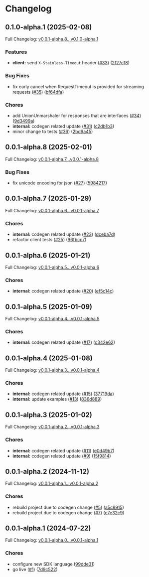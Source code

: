 # Changelog

## 0.1.0-alpha.1 (2025-02-08)

Full Changelog: [v0.0.1-alpha.8...v0.1.0-alpha.1](https://github.com/brennoo/findcep-go/compare/v0.0.1-alpha.8...v0.1.0-alpha.1)

### Features

* **client:** send `X-Stainless-Timeout` header ([#33](https://github.com/brennoo/findcep-go/issues/33)) ([2f27c18](https://github.com/brennoo/findcep-go/commit/2f27c18816e67e73e8518061398d886460a19017))


### Bug Fixes

* fix early cancel when RequestTimeout is provided for streaming requests ([#35](https://github.com/brennoo/findcep-go/issues/35)) ([bf64dfa](https://github.com/brennoo/findcep-go/commit/bf64dfa5c7f92cca9e2084c615059722c08d57e1))


### Chores

* add UnionUnmarshaler for responses that are interfaces ([#34](https://github.com/brennoo/findcep-go/issues/34)) ([9d3499a](https://github.com/brennoo/findcep-go/commit/9d3499a9eb773b77d75d5f71d46e3f5353e13b82))
* **internal:** codegen related update ([#31](https://github.com/brennoo/findcep-go/issues/31)) ([c2db1b3](https://github.com/brennoo/findcep-go/commit/c2db1b38ea244d9c6b08f92ed3ed5e9a953982fe))
* minor change to tests ([#36](https://github.com/brennoo/findcep-go/issues/36)) ([2bd9a45](https://github.com/brennoo/findcep-go/commit/2bd9a45d65f90938751cd2ca21ef0c05b2cb0a6a))

## 0.0.1-alpha.8 (2025-02-01)

Full Changelog: [v0.0.1-alpha.7...v0.0.1-alpha.8](https://github.com/brennoo/findcep-go/compare/v0.0.1-alpha.7...v0.0.1-alpha.8)

### Bug Fixes

* fix unicode encoding for json ([#27](https://github.com/brennoo/findcep-go/issues/27)) ([5984217](https://github.com/brennoo/findcep-go/commit/5984217380f2b02f3ceeaddb8a0d329b29822265))

## 0.0.1-alpha.7 (2025-01-29)

Full Changelog: [v0.0.1-alpha.6...v0.0.1-alpha.7](https://github.com/brennoo/findcep-go/compare/v0.0.1-alpha.6...v0.0.1-alpha.7)

### Chores

* **internal:** codegen related update ([#23](https://github.com/brennoo/findcep-go/issues/23)) ([dceba7d](https://github.com/brennoo/findcep-go/commit/dceba7dfe8b50729e0df7c83d1ca241d28c7dd9d))
* refactor client tests ([#25](https://github.com/brennoo/findcep-go/issues/25)) ([96fbcc7](https://github.com/brennoo/findcep-go/commit/96fbcc77b9d305d1dbd12930b27730021b4ab917))

## 0.0.1-alpha.6 (2025-01-21)

Full Changelog: [v0.0.1-alpha.5...v0.0.1-alpha.6](https://github.com/brennoo/findcep-go/compare/v0.0.1-alpha.5...v0.0.1-alpha.6)

### Chores

* **internal:** codegen related update ([#20](https://github.com/brennoo/findcep-go/issues/20)) ([ef5c14c](https://github.com/brennoo/findcep-go/commit/ef5c14ce644d5b5d70fec33db8d0200d9bbb57c6))

## 0.0.1-alpha.5 (2025-01-09)

Full Changelog: [v0.0.1-alpha.4...v0.0.1-alpha.5](https://github.com/brennoo/findcep-go/compare/v0.0.1-alpha.4...v0.0.1-alpha.5)

### Chores

* **internal:** codegen related update ([#17](https://github.com/brennoo/findcep-go/issues/17)) ([c342e62](https://github.com/brennoo/findcep-go/commit/c342e62830135590ffa42c846e6e142b2fa69bc3))

## 0.0.1-alpha.4 (2025-01-08)

Full Changelog: [v0.0.1-alpha.3...v0.0.1-alpha.4](https://github.com/brennoo/findcep-go/compare/v0.0.1-alpha.3...v0.0.1-alpha.4)

### Chores

* **internal:** codegen related update ([#15](https://github.com/brennoo/findcep-go/issues/15)) ([37719da](https://github.com/brennoo/findcep-go/commit/37719da1417436155e58cbca54509e78a2f22a14))
* **internal:** update examples ([#13](https://github.com/brennoo/findcep-go/issues/13)) ([836d889](https://github.com/brennoo/findcep-go/commit/836d88961b03698dc066e28a81efe4bfeaf07ebf))

## 0.0.1-alpha.3 (2025-01-02)

Full Changelog: [v0.0.1-alpha.2...v0.0.1-alpha.3](https://github.com/brennoo/findcep-go/compare/v0.0.1-alpha.2...v0.0.1-alpha.3)

### Chores

* **internal:** codegen related update ([#11](https://github.com/brennoo/findcep-go/issues/11)) ([e0d49b7](https://github.com/brennoo/findcep-go/commit/e0d49b701c2f9d6a4c46a73074f69494f5c72bec))
* **internal:** codegen related update ([#9](https://github.com/brennoo/findcep-go/issues/9)) ([15f9814](https://github.com/brennoo/findcep-go/commit/15f9814476aab9f824f27ae614aef459c5b16145))

## 0.0.1-alpha.2 (2024-11-12)

Full Changelog: [v0.0.1-alpha.1...v0.0.1-alpha.2](https://github.com/brennoo/findcep-go/compare/v0.0.1-alpha.1...v0.0.1-alpha.2)

### Chores

* rebuild project due to codegen change ([#5](https://github.com/brennoo/findcep-go/issues/5)) ([a5c8915](https://github.com/brennoo/findcep-go/commit/a5c89156bdd5b2ce8cdc782d82ae4e29ac1429cf))
* rebuild project due to codegen change ([#7](https://github.com/brennoo/findcep-go/issues/7)) ([c7e32c9](https://github.com/brennoo/findcep-go/commit/c7e32c9aed394fe54545362ac19019f1d5b6b480))

## 0.0.1-alpha.1 (2024-07-22)

Full Changelog: [v0.0.1-alpha.0...v0.0.1-alpha.1](https://github.com/brennoo/findcep-go/compare/v0.0.1-alpha.0...v0.0.1-alpha.1)

### Chores

* configure new SDK language ([99dde31](https://github.com/brennoo/findcep-go/commit/99dde31c9e2209bc3d7a506fa87deca2fd6d7605))
* go live ([#1](https://github.com/brennoo/findcep-go/issues/1)) ([7d9c522](https://github.com/brennoo/findcep-go/commit/7d9c52288811023b65270f13d3348108dbd7ad49))
